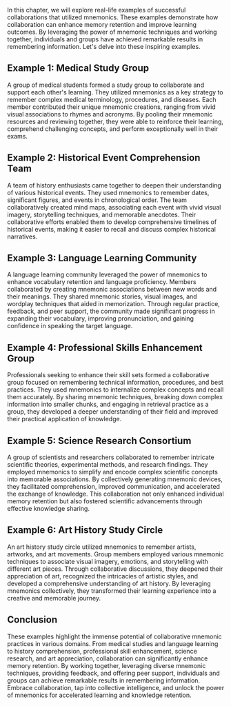 
In this chapter, we will explore real-life examples of successful collaborations that utilized mnemonics. These examples demonstrate how collaboration can enhance memory retention and improve learning outcomes. By leveraging the power of mnemonic techniques and working together, individuals and groups have achieved remarkable results in remembering information. Let's delve into these inspiring examples.

## Example 1: Medical Study Group

A group of medical students formed a study group to collaborate and support each other's learning. They utilized mnemonics as a key strategy to remember complex medical terminology, procedures, and diseases. Each member contributed their unique mnemonic creations, ranging from vivid visual associations to rhymes and acronyms. By pooling their mnemonic resources and reviewing together, they were able to reinforce their learning, comprehend challenging concepts, and perform exceptionally well in their exams.

## Example 2: Historical Event Comprehension Team

A team of history enthusiasts came together to deepen their understanding of various historical events. They used mnemonics to remember dates, significant figures, and events in chronological order. The team collaboratively created mind maps, associating each event with vivid visual imagery, storytelling techniques, and memorable anecdotes. Their collaborative efforts enabled them to develop comprehensive timelines of historical events, making it easier to recall and discuss complex historical narratives.

## Example 3: Language Learning Community

A language learning community leveraged the power of mnemonics to enhance vocabulary retention and language proficiency. Members collaborated by creating mnemonic associations between new words and their meanings. They shared mnemonic stories, visual images, and wordplay techniques that aided in memorization. Through regular practice, feedback, and peer support, the community made significant progress in expanding their vocabulary, improving pronunciation, and gaining confidence in speaking the target language.

## Example 4: Professional Skills Enhancement Group

Professionals seeking to enhance their skill sets formed a collaborative group focused on remembering technical information, procedures, and best practices. They used mnemonics to internalize complex concepts and recall them accurately. By sharing mnemonic techniques, breaking down complex information into smaller chunks, and engaging in retrieval practice as a group, they developed a deeper understanding of their field and improved their practical application of knowledge.

## Example 5: Science Research Consortium

A group of scientists and researchers collaborated to remember intricate scientific theories, experimental methods, and research findings. They employed mnemonics to simplify and encode complex scientific concepts into memorable associations. By collectively generating mnemonic devices, they facilitated comprehension, improved communication, and accelerated the exchange of knowledge. This collaboration not only enhanced individual memory retention but also fostered scientific advancements through effective knowledge sharing.

## Example 6: Art History Study Circle

An art history study circle utilized mnemonics to remember artists, artworks, and art movements. Group members employed various mnemonic techniques to associate visual imagery, emotions, and storytelling with different art pieces. Through collaborative discussions, they deepened their appreciation of art, recognized the intricacies of artistic styles, and developed a comprehensive understanding of art history. By leveraging mnemonics collectively, they transformed their learning experience into a creative and memorable journey.

## Conclusion

These examples highlight the immense potential of collaborative mnemonic practices in various domains. From medical studies and language learning to history comprehension, professional skill enhancement, science research, and art appreciation, collaboration can significantly enhance memory retention. By working together, leveraging diverse mnemonic techniques, providing feedback, and offering peer support, individuals and groups can achieve remarkable results in remembering information. Embrace collaboration, tap into collective intelligence, and unlock the power of mnemonics for accelerated learning and knowledge retention.
